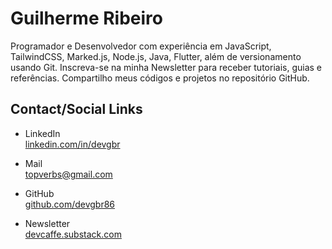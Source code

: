 # Guilherme Ribeiro

Programador e Desenvolvedor com experiência em
JavaScript, TailwindCSS, Marked.js,
Node.js, Java, Flutter,
além de versionamento usando Git.
Inscreva-se na minha Newsletter
para receber tutoriais, guias e referências.
Compartilho meus códigos e projetos no repositório GitHub.


 
## Contact/Social Links

- LinkedIn            
[linkedin.com/in/devgbr](https://www.linkedin.com/in/devgbr/)          
- Mail             
topverbs@gmail.com      


- GitHub     
[github.com/devgbr86](https://github.com/devgbr86)            
- Newsletter      
[devcaffe.substack.com](https://devcaffe.substack.com)      




